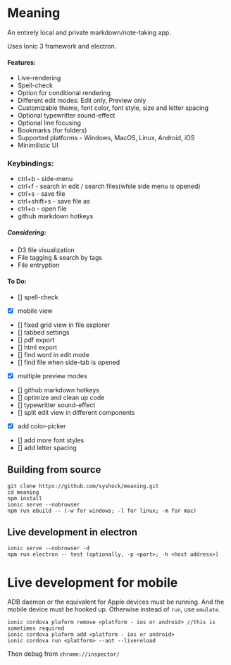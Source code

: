 # Meaning
An entirely local and private markdown/note-taking app.

Uses Ionic 3 framework and electron. 

#### Features:
- Live-rendering
- Spell-check
- Option for conditional rendering
- Different edit modes: Edit only, Preview only
- Customizable theme, font color, font style, size and letter spacing 
- Optional typewritter sound-effect
- Optional line focusing
- Bookmarks (for folders)
- Supported platforms - Windows, MacOS, Linux, Android, iOS
- Minimilistic UI


### Keybindings:
- ctrl+b - side-menu
- ctrl+f - search in edit / search files(while side menu is opened)
- ctrl+s - save file
- ctrl+shift+s - save file as
- ctrl+o - open file
- github markdown hotkeys


##### Considering:
- D3 file visualization
- File tagging & search by tags
- File entryption


#### To Do:
- [] spell-check
- [x] mobile view
- [] fixed grid view in file explorer
- [] tabbed settings
- [] pdf export
- [] html export
- [] find word in edit mode
- [] find file when side-tab is opened
- [x] multiple preview modes
- [] github markdown hotkeys
- [] optimize and clean up code
- [] typewritter sound-effect
- [] split edit view in different components
- [x] add color-picker
- [] add more font styles
- [] add letter spacing

## Building from source
```
git clone https://github.com/syshock/meaning.git
cd meaning
npm install
ionic serve --nobrowser
npm run ebuild -- (-w for windows; -l for linux; -m for mac)
```

## Live development in electron
```
ionic serve --nobrowser -d
npm run electron -- test (optionally, -p <port>; -h <host address>)
```

# Live development for mobile
ADB daemon or the equivalent for Apple devices must be running.
And the mobile device must be hooked up.
Otherwise instead of `run`, use `emulate`.
```
ionic cordova plaform remove <platform - ios or android> //this is sometimes required
ionic cordova plaform add <platform - ios or android>
ionic cordova run <platform> --aot --livereload 
```
Then debug from `chrome://inspector/`

